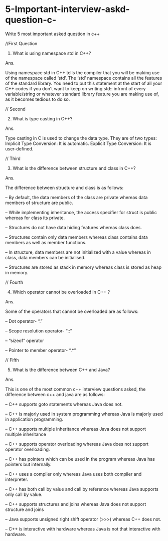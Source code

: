 # 5-Important-interview-askd-question-c-
Write 5 most important asked question in c++


//First  Question

1)  What is using namespace std in C++?

Ans.

 Using namespace std in C++ tells the compiler that you will be making use of the namespace called ‘std’. The ‘std’ namespace contains all the features of the standard library. You need to put this statement at the start of all your C++ codes if you don’t want to keep on writing std:: infront of every variable/string or whatever standard library feature you are making use of, as it becomes tedious to do so.

// Second 

 2) What is type casting in C++?

 Ans. 

 Type casting in C is used to change the data type. They are of two types: Implicit Type Conversion: It is automatic. Explicit Type Conversion: It is user-defined.

// Third

 3) What is the difference between structure and class in C++?

 Ans. 

 The difference between structure and class is as follows:

– By default, the data members of the class are private whereas data members of structure are public.

– While implementing inheritance, the access specifier for struct is public whereas for class its private.

– Structures do not have data hiding features whereas class does.

– Structures contain only data members whereas class contains data members as well as member functions.

– In structure, data members are not initialized with a value whereas in class, data members can be initialised.

– Structures are stored as stack in memory whereas class is stored as heap in memory.

// Fourth

4) Which operator cannot be overloaded in C++ ?

Ans. 

Some of the operators that cannot be overloaded are as follows:

– Dot operator- “.”

– Scope resolution operator- “::”

– “sizeof” operator

– Pointer to member operator- “.*”

// Fifth

5) What is the difference between C++ and Java?

Ans. 

This is one of the most common c++ interview questions asked, the difference between c++ and java are as follows:

– C++ supports goto statements whereas Java does not.

– C++ is majorly used in system programming whereas Java is majorly used in application programming.

– C++ supports multiple inheritance whereas Java does not support multiple inheritance

– C++ supports operator overloading whereas Java does not support operator overloading.

– C++ has pointers which can be used in the program whereas Java has pointers but internally.

– C++ uses a compiler only whereas Java uses both compiler and interpreter.

– C++ has both call by value and call by reference whereas Java supports only call by value.

– C++ supports structures and joins whereas Java does not support structure and joins

– Java supports unsigned right shift operator (>>>) whereas C++ does not.

– C++ is interactive with hardware whereas Java is not that interactive with hardware.
